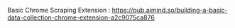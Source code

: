 Basic Chrome Scraping Extension : https://pub.aimind.so/building-a-basic-data-collection-chrome-extension-a2c9075ca876